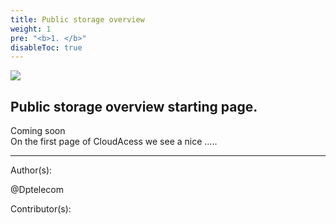 ```yaml
---
title: Public storage overview
weight: 1
pre: "<b>1. </b>"
disableToc: true
---
```



![](/PirlCloud/images/Pirl_IPFSsmall.png)


## Public storage overview starting page.

Coming soon  
On the first page of CloudAcess we see a nice .....








---
Author(s):


@Dptelecom


Contributor(s):

